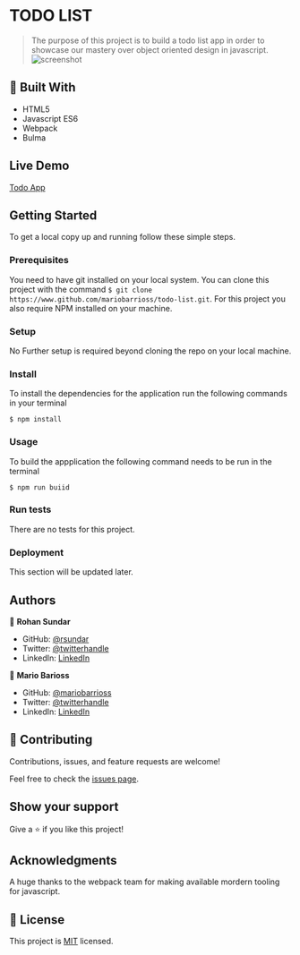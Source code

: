 # TODO LIST

> The purpose of this project is to build a todo list app in order to showcase our mastery over object oriented design in javascript. 
![screenshot](./docs/screenshot.jpg)

## :hammer: Built With

- HTML5
- Javascript ES6
- Webpack
- Bulma

## Live Demo

[Todo App](https://flamboyant-brahmagupta-de97f9.netlify.app/)


## Getting Started

To get a local copy up and running follow these simple steps.

### Prerequisites
  
  You need to have git installed on your local system.
  You can clone this project with the command `$ git clone https://www.github.com/mariobarrioss/todo-list.git`.
  For this project you also require NPM installed on your machine.
  
### Setup
  
  No Further setup is required beyond cloning the repo on your local machine.
  
### Install
  
  To install the dependencies for the application run the following commands in your terminal
  
  `$ npm install`
  
### Usage
  
  To build the appplication the following command needs to be run in the terminal
  
  `$ npm run buiid`
  
### Run tests
  
  There are no tests for this project.
  
### Deployment
  
  This section will be updated later.


## Authors

👤 **Rohan Sundar**

- GitHub: [@rsundar](https://github.com/rsundar)
- Twitter: [@twitterhandle](https://twitter.com/twitterhandle)
- LinkedIn: [LinkedIn](https://linkedin.com/linkedinhandle)


👤 **Mario Barioss**

- GitHub: [@mariobarrioss](https://github.com/mariobarrioss)
- Twitter: [@twitterhandle](https://twitter.com/@mario_barrioss)
- LinkedIn: [LinkedIn](https://www.linkedin.com/in/mariobarrioss)

## 🤝 Contributing

Contributions, issues, and feature requests are welcome!

Feel free to check the [issues page](issues/).

## Show your support

Give a ⭐️ if you like this project!

## Acknowledgments

  A huge thanks to the webpack team for making available mordern tooling for javascript.

## 📝 License

This project is [MIT](https://github.com/mariobarrioss/todo-list/blob/feature-branch/LICENSE) licensed.
